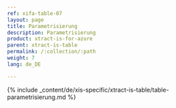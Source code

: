 ```yaml
---
ref: xifa-table-07
layout: page
title: Parametrisierung
description: Parametrisierung
product: xtract-is-for-azure
parent: xtract-is-table
permalink: /:collection/:path
weight: 7
lang: de_DE

---
```

{% include _content/de/xis-specific/xtract-is-table/table-parametrisierung.md  %}